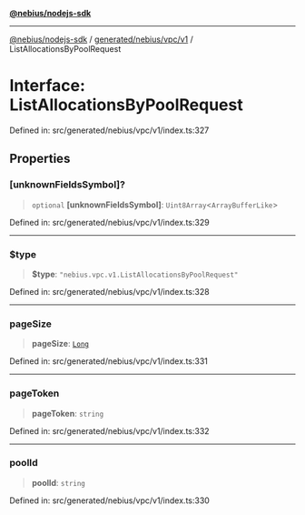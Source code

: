 [**@nebius/nodejs-sdk**](../../../../../README.md)

***

[@nebius/nodejs-sdk](../../../../../README.md) / [generated/nebius/vpc/v1](../README.md) / ListAllocationsByPoolRequest

# Interface: ListAllocationsByPoolRequest

Defined in: src/generated/nebius/vpc/v1/index.ts:327

## Properties

### \[unknownFieldsSymbol\]?

> `optional` **\[unknownFieldsSymbol\]**: `Uint8Array`\<`ArrayBufferLike`\>

Defined in: src/generated/nebius/vpc/v1/index.ts:329

***

### $type

> **$type**: `"nebius.vpc.v1.ListAllocationsByPoolRequest"`

Defined in: src/generated/nebius/vpc/v1/index.ts:328

***

### pageSize

> **pageSize**: [`Long`](../../../../../runtime/protos/core/classes/Long.md)

Defined in: src/generated/nebius/vpc/v1/index.ts:331

***

### pageToken

> **pageToken**: `string`

Defined in: src/generated/nebius/vpc/v1/index.ts:332

***

### poolId

> **poolId**: `string`

Defined in: src/generated/nebius/vpc/v1/index.ts:330
